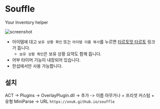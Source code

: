 # Souffle
Your Inventory helper

![screenshot](https://github.com/xnuk/souffle/assets/3071003/9d9e8b5c-ee97-465b-b087-5ace4f61913c)

- 아이템에 대고 `보유 상황 확인` 또는 `아이템 이름 복사`를 누르면 [타르토맛 타르토](https://ff14.tar.to/) 링크가 뜹니다.
  - `보유 상황 확인`은 보유 상황 요약도 함께 뜹니다.
- 어부 타이머 기능이 내장되어 있습니다.
- 한섭에서만 사용 가능합니다.

## 설치
ACT -> Plugins -> OverlayPlugin.dll -> 추가 -> 이름 아무거나 + 프리셋 커스텀 + 유형 MiniParse -> URL `https://xnuk.github.io/souffle`
